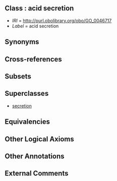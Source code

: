 
## Class : acid secretion

 * *IRI* = http://purl.obolibrary.org/obo/GO_0046717
 * *Label* = acid secretion

## Synonyms


## Cross-references


## Subsets


## Superclasses

 * [secretion](../../GO/03/GO_0046903.md)

## Equivalencies


## Other Logical Axioms


## Other Annotations


## External Comments

